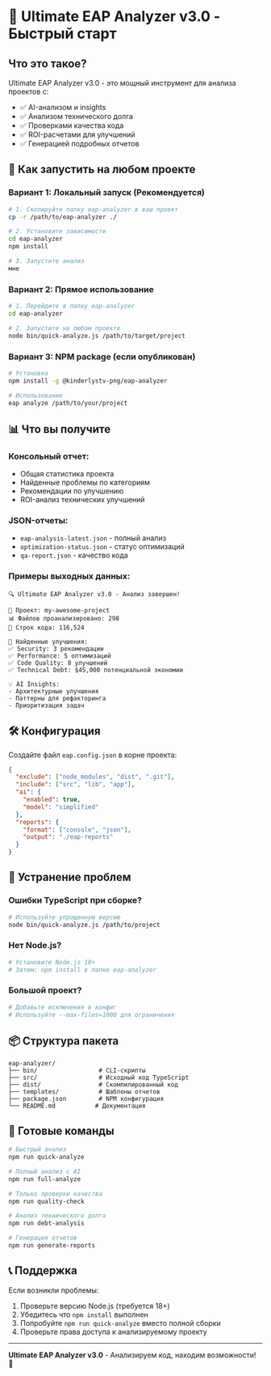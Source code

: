 # 🚀 Ultimate EAP Analyzer v3.0 - Быстрый старт

## Что это такое?
Ultimate EAP Analyzer v3.0 - это мощный инструмент для анализа проектов с:
- ✅ AI-анализом и insights
- ✅ Анализом технического долга
- ✅ Проверками качества кода
- ✅ ROI-расчетами для улучшений
- ✅ Генерацией подробных отчетов

## 🎯 Как запустить на любом проекте

### Вариант 1: Локальный запуск (Рекомендуется)
```bash
# 1. Скопируйте папку eap-analyzer в ваш проект
cp -r /path/to/eap-analyzer ./

# 2. Установите зависимости
cd eap-analyzer
npm install

# 3. Запустите анализ
мне 
```

### Вариант 2: Прямое использование
```bash
# 1. Перейдите в папку eap-analyzer
cd eap-analyzer

# 2. Запустите на любом проекте
node bin/quick-analyze.js /path/to/target/project
```

### Вариант 3: NPM package (если опубликован)
```bash
# Установка
npm install -g @kinderlystv-png/eap-analyzer

# Использование
eap analyze /path/to/your/project
```

## 📊 Что вы получите

### Консольный отчет:
- Общая статистика проекта
- Найденные проблемы по категориям
- Рекомендации по улучшению
- ROI-анализ технических улучшений

### JSON-отчеты:
- `eap-analysis-latest.json` - полный анализ
- `optimization-status.json` - статус оптимизаций
- `qa-report.json` - качество кода

### Примеры выходных данных:
```
🔍 Ultimate EAP Analyzer v3.0 - Анализ завершен!

📁 Проект: my-awesome-project
📊 Файлов проанализировано: 298
📏 Строк кода: 116,524

🎯 Найденные улучшения:
✅ Security: 3 рекомендации
✅ Performance: 5 оптимизаций
✅ Code Quality: 8 улучшений
✅ Technical Debt: $45,000 потенциальной экономии

💡 AI Insights:
- Архитектурные улучшения
- Паттерны для рефакторинга
- Приоритизация задач
```

## 🛠 Конфигурация

Создайте файл `eap.config.json` в корне проекта:
```json
{
  "exclude": ["node_modules", "dist", ".git"],
  "include": ["src", "lib", "app"],
  "ai": {
    "enabled": true,
    "model": "simplified"
  },
  "reports": {
    "format": ["console", "json"],
    "output": "./eap-reports"
  }
}
```

## 🔧 Устранение проблем

### Ошибки TypeScript при сборке?
```bash
# Используйте упрощенную версию
node bin/quick-analyze.js /path/to/project
```

### Нет Node.js?
```bash
# Установите Node.js 18+
# Затем: npm install в папке eap-analyzer
```

### Большой проект?
```bash
# Добавьте исключения в конфиг
# Используйте --max-files=1000 для ограничения
```

## 📦 Структура пакета
```
eap-analyzer/
├── bin/                 # CLI-скрипты
├── src/                 # Исходный код TypeScript
├── dist/                # Скомпилированный код
├── templates/           # Шаблоны отчетов
├── package.json         # NPM конфигурация
└── README.md           # Документация
```

## 🚀 Готовые команды

```bash
# Быстрый анализ
npm run quick-analyze

# Полный анализ с AI
npm run full-analyze

# Только проверки качества
npm run quality-check

# Анализ технического долга
npm run debt-analysis

# Генерация отчетов
npm run generate-reports
```

## 📞 Поддержка

Если возникли проблемы:
1. Проверьте версию Node.js (требуется 18+)
2. Убедитесь что `npm install` выполнен
3. Попробуйте `npm run quick-analyze` вместо полной сборки
4. Проверьте права доступа к анализируемому проекту

---
**Ultimate EAP Analyzer v3.0** - Анализируем код, находим возможности! 🎯
